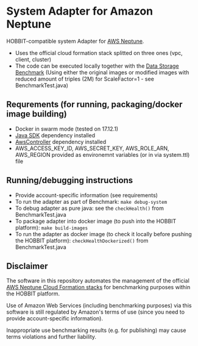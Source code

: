 # System Adapter for Amazon Neptune
HOBBIT-compatible system Adapter for [AWS Neptune](https://www.google.com/url?sa=t&rct=j&q=&esrc=s&source=web&cd=1&cad=rja&uact=8&ved=2ahUKEwiKk8_Nw-reAhUDDSwKHWcrC-oQFjAAegQIBRAC&url=https%3A%2F%2Faws.amazon.com%2Fneptune%2F&usg=AOvVaw38TVCJpz68Aqm-z0jtgZxN). 
- Uses the official cloud formation stack splitted on three ones (vpc, client, cluster)
- The code can be executed locally together with the [Data Storage Benchmark](https://github.com/hobbit-project/DataStorageBenchmark) (Using either the original images or modified images with reduced amount of triples (2M) for ScaleFactor=1 - see BenchmarkTest.java)

## Requrements (for running, packaging/docker image building)
- Docker in swarm mode (tested on 17.12.1)
- [Java SDK](https://github.com/hobbit-project/java-sdk) dependency installed
- [AwsController](https://github.com/hobbit-project/aws-controller) dependency installed
- AWS_ACCESS_KEY_ID, AWS_SECRET_KEY, AWS_ROLE_ARN, AWS_REGION provided as environemnt variables (or in via system.ttl) file

## Running/debugging instructions
- Provide account-specific information (see requirements)
- To run the adapter as part of Benchmark: `make debug-system`
- To debug adapter as pure java: see the `checkHealth()` from BenchmarkTest.java
- To package adapter into docker image (to push into the HOBBIT platform): `make build-images`
- To run the adapter as docker image (to check it locally before pushing the HOBBIT platform): `checkHealthDockerized()` from BenchmarkTest.java

## Disclaimer
The software in this repository automates the management of the official [AWS Neptune Cloud Formation stacks](https://docs.aws.amazon.com/neptune/latest/userguide/quickstart.html) for benchmarking purposes within the HOBBIT platform. 

Use of Amazon Web Services (including benchmarking purposes) via this software is still regulated by Amazon's terms of use (since you need to provide account-specific information).

Inappropriate use benchmarking results (e.g. for publishing) may cause terms violations and further liability.
